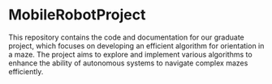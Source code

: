 # MobileRobotProject
This repository contains the code and documentation for our graduate project, which focuses on developing an efficient algorithm for orientation in a maze. The project aims to explore and implement various algorithms to enhance the ability of autonomous systems to navigate complex mazes efficiently.
